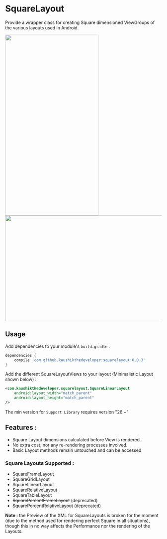 # SquareLayout
Provide a wrapper class for creating Square dimensioned ViewGroups of the various layouts used in Android.

<img src="https://github.com/kaushikthedeveloper/SquareLayout/blob/master/art/SquareRelativeLayout%20-%20vertical.png?raw=true" width="300" height="580"> 
<br />
<img src="https://github.com/kaushikthedeveloper/SquareLayout/blob/master/art/SquareRelativeLayout%20-%20Horizontal.png?raw=true" width="680" height="340">

## Usage

Add dependencies to your module's `build.gradle` :
```gradle
dependencies {
    compile 'com.github.kaushikthedeveloper:squarelayout:0.0.3'
}
```

Add the different SquareLayoutViews to your layout (Minimalistic Layout shown below) :
```xml
<com.kaushikthedeveloper.squarelayout.SquareLinearLayout
    android:layout_width="match_parent"
    android:layout_height="match_parent"
/>
```

The min version for ```Support Library``` requires version "26.+"

## Features :
  - Square Layout dimensions calculated before View is rendered.
  - No extra cost, nor any re-rendering processes involved.
  - Basic Layout methods remain untouched and can be accessed.


### Square Layouts Supported :
  - SquareFrameLayout
  - SquareGridLayout
  - SquareLinearLayout
  - SquareRelativeLayout
  - SquareTableLayout
  - ~~SquarePercentFrameLayout~~    (deprecated)
  - ~~SquarePercentRelativeLayout~~ (deprecated)
  

**Note :** the Preview of the XML for SquareLayouts is broken for the moment (due to the method used for rendering perfect Square in all situations), though this in no way affects the Performance nor the rendering of the Layouts.
 
